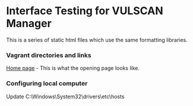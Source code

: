 # Interface Testing for VULSCAN Manager

This is a series of static html files which use the same formatting libraries.

### Vagrant directories and links

[Home page](http://bootstrap.local.com/acas.html) - This is what the opening page looks like.

### Configuring local computer

Update C:\Windows\System32\drivers\etc\hosts
